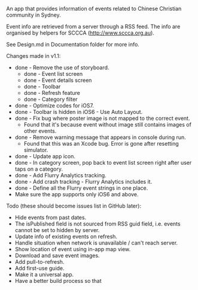 
An app that provides information of events related to Chinese Christian community in Sydney.

Event info are retrieved from a server through a RSS feed. The info are organised by helpers for 
SCCCA (http://www.sccca.org.au).

See Design.md in Documentation folder for more info.

Changes made in v1.1:

- done - Remove the use of storyboard.
    - done - Event list screen
    - done - Event details screen
    - done - Toolbar
    - done - Refresh feature
    - done - Category filter
- done - Optimize codes for iOS7.
- done - Toolbar is hidden in iOS6 - Use Auto Layout.
- done - Fix bug where poster image is not mapped to the correct event.
    - Found that it's because event without image still contains images of other events.
- done - Remove warning message that appears in console during run.
    - Found that this was an Xcode bug. Error is gone after resetting simulator.
- done - Update app icon.
- done - In category screen, pop back to event list screen right after user taps on a category.
- done - Add Flurry Analytics tracking.
- done - Add crash tracking - Flurry Analytics includes it.
- done - Define all the Flurry event strings in one place.
- Make sure the app supports only iOS6 and above.

Todo (these should become issues list in GitHub later):

- Hide events from past dates.
- The isPublished field is not sourced from RSS guid field, i.e. events cannot be set to hidden by server.
- Update info of existing events on refresh.
- Handle situation when network is unavailable / can't reach server.
- Show location of event using in-app map view.
- Download and save event images.
- Add pull-to-refresh.
- Add first-use guide.
- Make it a universal app.
- Have a better build process so that
